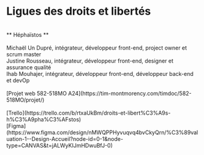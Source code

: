 # Ligues des droits et libertés
<br>
** Héphaïstos **
<br><br>
Michaël Un Dupré, intégrateur, développeur front-end, project owner et scrum master
<br>
Justine Rousseau, intégrateur, développeur front-end, designer et assurance qualité
<br>
Ihab Mouhajer, intégrateur, développeur front-end, développeur back-end et devOp
<br><br>
[Projet web 582-518MO A24](https://tim-montmorency.com/timdoc/582-518MO/projet/)
<br><br>
[Trello](https://trello.com/b/rtxaUkBm/droits-et-libert%C3%A9s-h%C3%A9pha%C3%AFstos)
<br>
[Figma](https://www.figma.com/design/nMWQPPHyvuqvq4bvCkyQrn/%C3%89valuation-1--Design-Accueil?node-id=0-1&node-type=CANVAS&t=jALWyKIJmHDwuBfJ-0)
